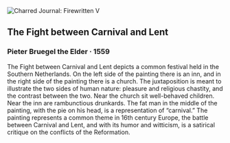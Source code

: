 <div class="artwork-of-the-day">
  <div class="container">
    <div class="img-wrapper">
      <img
        src="https://uploads5.wikiart.org/images/pieter-bruegel-the-elder/fight-between-carnival-and-lent-1559.jpg!Large.jpg"
        alt="Charred Journal: Firewritten V" />
    </div>
    <div class="artwork-detail">
      <div class="artwork-origin"> 
        <h2 class="artwork-name">The Fight between Carnival and Lent</h2>
        <h3 class="artist">
          Pieter Bruegel the Elder
                    ·  1559
        </h3>
      </div>
      <p class="description">
        <span class="artwork-description-text ng-binding" ng-bind-html="viewModel.ArtworkOfTheDay.Description | unsafe">The Fight between Carnival and Lent depicts a common festival held in the Southern Netherlands. On the left side of the painting there is an inn, and in the right side of the painting there is a church. The juxtaposition is meant to illustrate the two sides of human nature: pleasure and religious chastity, and the contrast between the two. Near the church sit well-behaved children. Near the inn are rambunctious drunkards. The fat man in the middle of the painting, with the pie on his head, is a representation of “carnival.” The painting represents a common theme in 16th century Europe, the battle between Carnival and Lent, and with its humor and witticism, is a satirical critique on the conflicts of the Reformation. </span>
                        <div class="text-shadow-container" ng-show="showShadow" style=""></div>
      </p>
    </div>
  </div>

</div>
